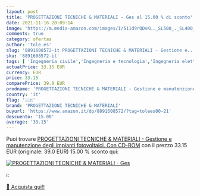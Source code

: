 ```yaml
---
layout: post
title: 'PROGETTAZIONI TECNICHE & MATERIALI - Ges al 15.00 % di sconto'
date: 2021-11-16 20:09:14
image: 'https://m.media-amazon.com/images/I/511d9rQDvKL._SL500_._SL400_.jpg'
comments: true
category: ofertas
author: 'tole.es'
slug: '8891608572-it PROGETTAZIONI TECNICHE & MATERIALI - Gestione e...'
sku: '8891608572-it'
tags: [ 'Ingegneria civile','Ingegneria e tecnologia','Ingegneria elettrica e elettronica','Libri','Libri universitari','Libri universitari ingegneria','Scienze, tecnologia e medicina','progettazioni tecniche & materiali', ]
actualPrice: 33.15 EUR
currency: EUR
price: 33.15
comparePrice: 39.0 EUR
prodname: 'PROGETTAZIONI TECNICHE & MATERIALI - Gestione e manutenzione degli impianti fotovoltaici. Con CD-ROM'
country: 'it'
flag: '🇮🇹'
brand: 'PROGETTAZIONI TECNICHE & MATERIALI'
buyurl: 'https://www.amazon.it/dp/8891608572/?tag=tolees00-21'
descuento: '15.00'
average: '33.15'
---
```


Puoi trovare [PROGETTAZIONI TECNICHE & MATERIALI - Gestione e manutenzione degli impianti fotovoltaici. Con CD-ROM](https://www.amazon.it/dp/8891608572/?tag=tolees00-21) con il prezzo 33.15 EUR (originale: 39.0 EUR) 15.00 % sconto qui:

[![PROGETTAZIONI TECNICHE & MATERIALI - Ges](https://m.media-amazon.com/images/I/511d9rQDvKL._SL500_._SL400_.jpg)](https://www.amazon.it/dp/8891608572/?tag=tolees00-21)

ℹ️:


[🛒 Acquista qui!!](https://www.amazon.it/dp/8891608572/?tag=tolees00-21)
